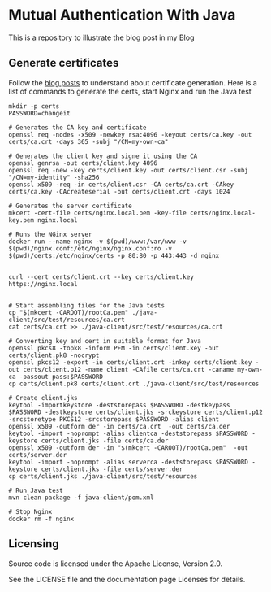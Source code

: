 # Mutual Authentication With Java

This is a repository to illustrate the blog post in my [Blog](https://dmetzler.github.io/)


## Generate certificates

Follow the [blog posts](https://dmetzler.github.io/mutual-auth-with-java-part1/) to understand about certificate generation. Here is a list of commands to generate the certs, start Nginx and run the Java test

```
mkdir -p certs
PASSWORD=changeit

# Generates the CA key and certificate
openssl req -nodes -x509 -newkey rsa:4096 -keyout certs/ca.key -out certs/ca.crt -days 365 -subj "/CN=my-own-ca"

# Generates the client key and signe it using the CA
openssl genrsa -out certs/client.key 4096
openssl req -new -key certs/client.key -out certs/client.csr -subj "/CN=my-identity" -sha256
openssl x509 -req -in certs/client.csr -CA certs/ca.crt -CAkey certs/ca.key -CAcreateserial -out certs/client.crt -days 1024

# Generates the server certificate
mkcert -cert-file certs/nginx.local.pem -key-file certs/nginx.local-key.pem nginx.local

# Runs the NGinx server 
docker run --name nginx -v $(pwd)/www:/var/www -v $(pwd)/nginx.conf:/etc/nginx/nginx.conf:ro -v $(pwd)/certs:/etc/nginx/certs -p 80:80 -p 443:443 -d nginx


curl --cert certs/client.crt --key certs/client.key  https://nginx.local


# Start assembling files for the Java tests
cp "$(mkcert -CAROOT)/rootCa.pem" ./java-client/src/test/resources/ca.crt
cat certs/ca.crt >> ./java-client/src/test/resources/ca.crt

# Converting key and cert in suitable format for Java
openssl pkcs8 -topk8 -inform PEM -in certs/client.key -out certs/client.pk8 -nocrypt
openssl pkcs12 -export -in certs/client.crt -inkey certs/client.key -out certs/client.p12 -name client -CAfile certs/ca.crt -caname my-own-ca -passout pass:$PASSWORD
cp certs/client.pk8 certs/client.crt ./java-client/src/test/resources

# Create client.jks
keytool -importkeystore -deststorepass $PASSWORD -destkeypass $PASSWORD -destkeystore certs/client.jks -srckeystore certs/client.p12 -srcstoretype PKCS12 -srcstorepass $PASSWORD -alias client
openssl x509 -outform der -in certs/ca.crt  -out certs/ca.der
keytool -import -noprompt -alias clientca -deststorepass $PASSWORD -keystore certs/client.jks -file certs/ca.der
openssl x509 -outform der -in "$(mkcert -CAROOT)/rootCa.pem"  -out certs/server.der
keytool -import -noprompt -alias serverca -deststorepass $PASSWORD -keystore certs/client.jks -file certs/server.der
cp certs/client.jks ./java-client/src/test/resources

# Run Java test
mvn clean package -f java-client/pom.xml

# Stop Nginx
docker rm -f nginx
```

## Licensing
Source code is licensed under the Apache License, Version 2.0.

See the LICENSE file and the documentation page Licenses for details.